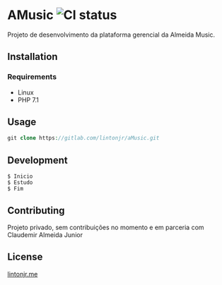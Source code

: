 # AMusic ![CI status](https://img.shields.io/badge/build-passing-brightgreen.svg)

Projeto de desenvolvimento da plataforma gerencial da Almeida Music.

## Installation

### Requirements
* Linux
* PHP 7.1

## Usage

```php
git clone https://gitlab.com/lintonjr/aMusic.git
```

## Development
```
$ Inicio
$ Estudo
$ Fim
```

## Contributing
Projeto privado, sem contribuições no momento e em parceria com Claudemir Almeida Junior

## License
[lintonjr.me](https://lintonjr.me)